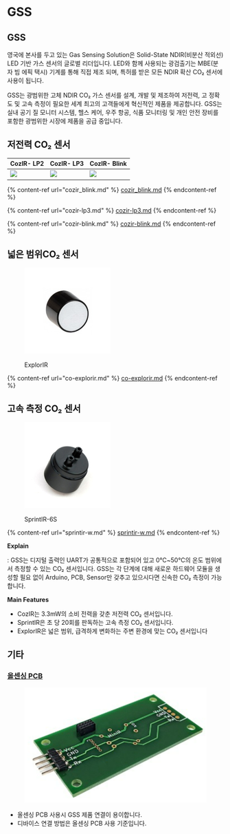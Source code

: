 # GSS

## GSS

영국에 본사를 두고 있는 Gas Sensing Solution은 Solid-State NDIR(비분산 적외선) LED 기반 가스 센서의 글로벌 리더입니다. LED와 함께 사용되는 광검출기는 MBE(분자 빔 에픽 택시) 기계를 통해 직접 제조 되며, 특허를 받은 모든 NDIR 확산 CO₂ 센서에 사용이 됩니다.

GSS는 광범위한 고체 NDIR CO₂ 가스 센서를 설계, 개발 및 제조하여 저전력, 고 정확도 및 고속 측정이 필요한 세계 최고의 고객들에게 혁신적인 제품을 제공합니다. GSS는 실내 공기 질 모니터 시스템, 헬스 케어, 우주 항공, 식품 모니터링 및 개인 안전 장비를 포함한 광범위한 시장에 제품을 공급 중입니다.



## 저전력 CO₂ 센서

| CozIR- LP2                                               | CozIR- LP3                                                                                                                                                                                       | CozIR- Blink                                                                                                                                                                                           |
| -------------------------------------------------------- | ------------------------------------------------------------------------------------------------------------------------------------------------------------------------------------------------ | ------------------------------------------------------------------------------------------------------------------------------------------------------------------------------------------------------ |
| ​![](../../.gitbook/assets/cozir\_blink\_main\_pic.jpg)​ | ​![](https://files.gitbook.com/v0/b/gitbook-x-prod.appspot.com/o/spaces%2F8USAZVpjShlBinaURjim%2Fuploads%2Fgit-blob-adfb2fc9365c8d670c9d2cd74380f81cc711bd41%2Fco2\_LP3\_mainpic.PNG?alt=media)​ | ​![](https://files.gitbook.com/v0/b/gitbook-x-prod.appspot.com/o/spaces%2F8USAZVpjShlBinaURjim%2Fuploads%2Fgit-blob-521cd503cabaaa676b61742968ae178a9a245d90%2Fcozir\_blink\_main\_pic.jpg?alt=media)​ |

{% content-ref url="cozir_blink.md" %}
[cozir\_blink.md](cozir\_blink.md)
{% endcontent-ref %}

{% content-ref url="cozir-lp3.md" %}
[cozir-lp3.md](cozir-lp3.md)
{% endcontent-ref %}

{% content-ref url="cozir-blink.md" %}
[cozir-blink.md](cozir-blink.md)
{% endcontent-ref %}

## 넓은 범위CO₂ 센서

<figure><img src="../../.gitbook/assets/ExplorIR-M_Main_pic_200_200.jpg" alt=""><figcaption><p>ExplorIR</p></figcaption></figure>

{% content-ref url="co-explorir.md" %}
[co-explorir.md](co-explorir.md)
{% endcontent-ref %}

##

## 고속   측정 CO₂ 센서



<figure><img src="../../.gitbook/assets/SprintIR_main_pic_200_200.jpg" alt=""><figcaption><p>SprintIR-6S</p></figcaption></figure>

{% content-ref url="sprintir-w.md" %}
[sprintir-w.md](sprintir-w.md)
{% endcontent-ref %}



**Explain**

: GSS는 디지털 출력인 UART가 공통적으로 포함되어 있고 0℃\~50℃의 온도 범위에서 측정할 수 있는 CO₂ 센서입니다. GSS는 각 단계에 대해 새로운 하드웨어 모듈을 생성할 필요 없이 Arduino, PCB, Sensor만 갖추고 있으시다면 신속한 CO₂ 측정이 가능합니다.

**Main Features**

* CozIR는 3.3mW의 소비 전력을 갖춘 저전력 CO₂ 센서입니다.
* SprintIR은 초 당 20회를 판독하는 고속 측정 CO₂ 센서입니다.
* ExplorIR은 넓은 범위, 급격하게 변화하는 주변 환경에 맞는 CO₂ 센서입니다

## 기타

### [올센싱 PCB](https://allsensing.com/product/detail.html?product\_no=1171\&cate\_no=65\&display\_group=1)

<figure><img src="../../.gitbook/assets/Allsensing_pcb.png" alt=""><figcaption></figcaption></figure>

* 올센싱 PCB 사용시 GSS 제품 연결이 용이합니다.
* 디바이스 연결 방법은 올센싱 PCB 사용 기준입니다.
